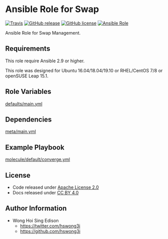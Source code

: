 # Ansible Role for Swap

[![Travis](https://img.shields.io/travis/com/alvistack/ansible-role-swap.svg)](https://travis-ci.com/alvistack/ansible-role-swap)
[![GitHub release](https://img.shields.io/github/release/alvistack/ansible-role-swap.svg)](https://github.com/alvistack/ansible-role-swap)
[![GitHub license](https://img.shields.io/github/license/alvistack/ansible-role-swap.svg)](https://github.com/alvistack/ansible-role-swap/blob/master/LICENSE)
[![Ansible Role](https://img.shields.io/badge/galaxy-alvistack.swap-blue.svg)](https://galaxy.ansible.com/alvistack/swap)

Ansible Role for Swap Management.

## Requirements

This role require Ansible 2.9 or higher.

This role was designed for Ubuntu 16.04/18.04/19.10 or RHEL/CentOS 7/8 or openSUSE Leap 15.1.

## Role Variables

[defaults/main.yml](defaults/main.yml)

## Dependencies

[meta/main.yml](meta/main.yml)

## Example Playbook

[molecule/default/converge.yml](molecule/default/converge.yml)

## License

  - Code released under [Apache License 2.0](LICENSE)
  - Docs released under [CC BY 4.0](http://creativecommons.org/licenses/by/4.0/)

## Author Information

  - Wong Hoi Sing Edison
      - <https://twitter.com/hswong3i>
      - <https://github.com/hswong3i>
